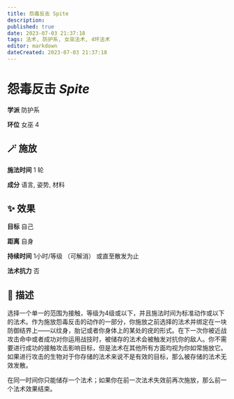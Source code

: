 ```yaml
---
title: 怨毒反击 Spite
description: 
published: true
date: 2023-07-03 21:37:18
tags: 法术, 防护系, 女巫法术, 4环法术
editor: markdown
dateCreated: 2023-07-03 21:37:18
---
```


# **怨毒反击** *Spite*

**学派** 防护系 

**环位** 女巫 4

## 🪄 施放

**施法时间** 1 轮

**成分** 语言, 姿势, 材料

## ✨ 效果 

**目标** 自己 

**距离** 自身  

**持续时间** 1小时/等级 （可解消） 或直至散发为止 

**法术抗力** 否

## 📖 描述

选择一个单一的范围为接触，等级为4级或以下，并且施法时间为标准动作或以下的法术。作为施放怨毒反击的动作的一部分，你施放之前选择的法术并绑定在一块防御结界上——以纹身，胎记或者你身体上的某处的疣的形式。在下一次你被近战攻击命中或者成功对你运用战技时，被储存的法术会被触发对抗你的敌人。你不需要进行成功的接触攻击影响目标，但是法术在其他所有方面均视为你如常施放它。如果进行攻击的生物对于你存储的法术来说不是有效的目标，那么被存储的法术无效发散。

在同一时间你只能储存一个法术；如果你在前一次法术失效前再次施放，那么前一个法术效果结束。
    
